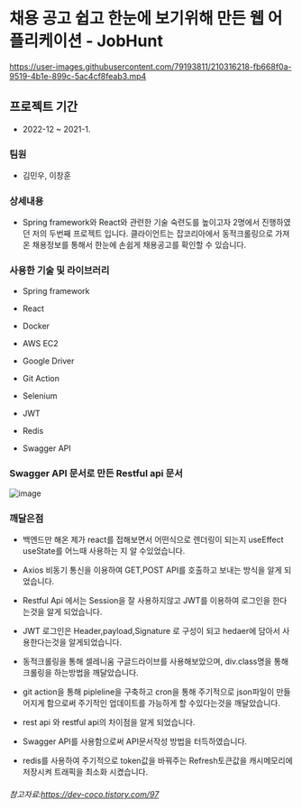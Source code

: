 # 채용 공고 쉽고 한눈에 보기위해 만든 웹 어플리케이션 - JobHunt



https://user-images.githubusercontent.com/79193811/210316218-fb668f0a-9519-4b1e-899c-5ac4cf8feab3.mp4


## 프로젝트 기간

* 2022-12 ~ 2021-1.

### 팀원

* 김민우, 이창훈




### 상세내용

* <span style='background-color: #f6f8fa'>Spring framework</span>와  <span style='background-color: #f6f8fa'>React</span>와 관련한 기술 숙련도를 높이고자 2명에서 진행하였던 저의 두번째 프로젝트 입니다. 클라이언트는 잡코리아에서 동적크롤링으로 가져온 채용정보를 통해서 한눈에 손쉽게 채용공고를 확인할 수 있습니다.


### 사용한 기술 및 라이브러리

* Spring framework

* React

* Docker

* AWS EC2

* Google Driver

* Git Action

* Selenium

* JWT 

+ Redis

* Swagger API

### Swagger API 문서로 만든 Restful api 문서

![image](https://user-images.githubusercontent.com/79193811/210316493-470f8679-3a60-4b0b-849a-e73858381597.png)


### 깨달은점

* 백엔드만 해온 제가 react를 접해보면서 어떤식으로 렌더링이 되는지 useEffect useState를 어느때 사용하는 지 알 수있었습니다.

* Axios 비동기 통신을 이용하여 GET,POST API를 호출하고 보내는 방식을 알게 되었습니다.

* Restful Api 에서는 Session을 잘 사용하지않고 JWT를 이용하여 로그인을 한다는것을 알게 되었습니다.

* JWT 로그인은 Header,payload,Signature 로 구성이 되고 hedaer에 담아서 사용한다는것을 알게되었습니다.

* 동적크롤링을 통해 셀레니움 구글드라이브를 사용해보았으며, div.class명을 통해 크롤링을 하는방법을 깨달았습니다.

* git action을 통해 pipleline을 구축하고 cron을 통해 주기적으로 json파일이 만들어지게 함으로써 주기적인 업데이트를 가능하게 할 수있다는것을 깨달았습니다.

* rest api 와 restful api의 차이점을 알게 되었습니다.

* Swagger API를 사용함으로써 API문서작성 방법을 터득하였습니다.

* redis를 사용하여 주기적으로 token값을 바꿔주는 Refresh토큰값을 캐시메모리에 저장시켜 트래픽을 최소화 시켰습니다.

###### 참고자료:https://dev-coco.tistory.com/97


